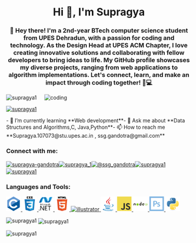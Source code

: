 <h1 align="center">Hi 👋, I'm Supragya</h1><h3 align="center">👋 Hey there! I'm a 2nd-year BTech computer science student from UPES Dehradun, with a passion for coding and technology. As the Design Head at UPES ACM Chapter, I love creating innovative solutions and collaborating with fellow developers to bring ideas to life. My GitHub profile showcases my diverse projects, ranging from web applications to algorithm implementations. Let's connect, learn, and make an impact through coding together! 🚀💻</h3>
<img align ="right" alt = "coding" width ="400" scr="programingvideo.mp4">
<p align="left"> <img src="https://komarev.com/ghpvc/?username=supragya1&label=Profile%20views&color=0e75b6&style=flat" alt="supragya1" /> </p><p align="left"> <a href="https://github.com/ryo-ma/github-profile-trophy"><img src="https://github-profile-trophy.vercel.app/?username=supragya1" alt="supragya1" /></a> </p>- 🌱 I’m currently learning **Web development**- 💬 Ask me about **Data Structures and Algorithms,C, Java,Python**- 📫 How to reach me **Supragya.107073@stu.upes.ac.in , ssg.gandotra@gmail.com**<h3 align="left">Connect with me:</h3><p align="left"><a href="https://linkedin.com/in/supragya-gandotra" target="blank"><img align="center" src="https://raw.githubusercontent.com/rahuldkjain/github-profile-readme-generator/master/src/images/icons/Social/linked-in-alt.svg" alt="supragya-gandotra" height="30" width="40" /></a><a href="https://instagram.com/supragya_1" target="blank"><img align="center" src="https://raw.githubusercontent.com/rahuldkjain/github-profile-readme-generator/master/src/images/icons/Social/instagram.svg" alt="supragya_1" height="30" width="40" /></a><a href="https://www.hackerrank.com/@ssg_gandotra" target="blank"><img align="center" src="https://raw.githubusercontent.com/rahuldkjain/github-profile-readme-generator/master/src/images/icons/Social/hackerrank.svg" alt="@ssg_gandotra" height="30" width="40" /></a><a href="https://www.leetcode.com/supragya1" target="blank"><img align="center" src="https://raw.githubusercontent.com/rahuldkjain/github-profile-readme-generator/master/src/images/icons/Social/leet-code.svg" alt="supragya1" height="30" width="40" /></a><a href="https://auth.geeksforgeeks.org/user/supragya1" target="blank"><img align="center" src="https://raw.githubusercontent.com/rahuldkjain/github-profile-readme-generator/master/src/images/icons/Social/geeks-for-geeks.svg" alt="supragya1" height="30" width="40" /></a></p><h3 align="left">Languages and Tools:</h3><p align="left"> <a href="https://www.cprogramming.com/" target="_blank" rel="noreferrer"> <img src="https://raw.githubusercontent.com/devicons/devicon/master/icons/c/c-original.svg" alt="c" width="40" height="40"/> </a> <a href="https://www.w3schools.com/css/" target="_blank" rel="noreferrer"> <img src="https://raw.githubusercontent.com/devicons/devicon/master/icons/css3/css3-original-wordmark.svg" alt="css3" width="40" height="40"/> </a> <a href="https://dotnet.microsoft.com/" target="_blank" rel="noreferrer"> <img src="https://raw.githubusercontent.com/devicons/devicon/master/icons/dot-net/dot-net-original-wordmark.svg" alt="dotnet" width="40" height="40"/> </a> <a href="https://www.w3.org/html/" target="_blank" rel="noreferrer"> <img src="https://raw.githubusercontent.com/devicons/devicon/master/icons/html5/html5-original-wordmark.svg" alt="html5" width="40" height="40"/> </a> <a href="https://www.adobe.com/in/products/illustrator.html" target="_blank" rel="noreferrer"> <img src="https://www.vectorlogo.zone/logos/adobe_illustrator/adobe_illustrator-icon.svg" alt="illustrator" width="40" height="40"/> </a> <a href="https://www.java.com" target="_blank" rel="noreferrer"> <img src="https://raw.githubusercontent.com/devicons/devicon/master/icons/java/java-original.svg" alt="java" width="40" height="40"/> </a> <a href="https://developer.mozilla.org/en-US/docs/Web/JavaScript" target="_blank" rel="noreferrer"> <img src="https://raw.githubusercontent.com/devicons/devicon/master/icons/javascript/javascript-original.svg" alt="javascript" width="40" height="40"/> </a> <a href="https://nodejs.org" target="_blank" rel="noreferrer"> <img src="https://raw.githubusercontent.com/devicons/devicon/master/icons/nodejs/nodejs-original-wordmark.svg" alt="nodejs" width="40" height="40"/> </a> <a href="https://www.photoshop.com/en" target="_blank" rel="noreferrer"> <img src="https://raw.githubusercontent.com/devicons/devicon/master/icons/photoshop/photoshop-line.svg" alt="photoshop" width="40" height="40"/> </a> <a href="https://www.python.org" target="_blank" rel="noreferrer"> <img src="https://raw.githubusercontent.com/devicons/devicon/master/icons/python/python-original.svg" alt="python" width="40" height="40"/> </a> </p><p><img align="left" src="https://github-readme-stats.vercel.app/api/top-langs?username=supragya1&show_icons=true&locale=en&layout=compact" alt="supragya1" /></p><p>&nbsp;<img align="center" src="https://github-readme-stats.vercel.app/api?username=supragya1&show_icons=true&locale=en" alt="supragya1" /></p><p><img align="center" src="https://github-readme-streak-stats.herokuapp.com/?user=supragya1&" alt="supragya1" /></p>
